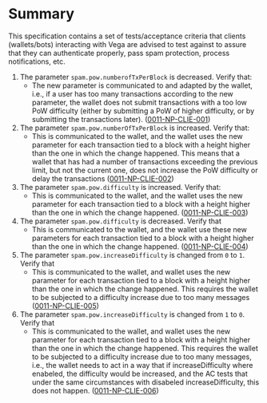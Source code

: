 # Summary

This specification contains a set of tests/acceptance criteria that clients (wallets/bots) interacting with Vega are advised to test against to assure that they can authenticate properly, pass spam protection, process notifications, etc. 

1. The parameter `spam.pow.numberofTxPerBlock` is decreased.  Verify that:
    - The new parameter is communicated to and adapted by the wallet, i.e., if a user has too many transactions according to the new parameter, the wallet does not submit transactions with a too low PoW difficulty (either by submitting a PoW of higher difficulty, or by submitting the transactions later). (<a name="0011-NP-CLIE-001" href="#0011-NP-CLIE-001">0011-NP-CLIE-001</a>)           
2. The parameter `spam.pow.numberOfTxPerBlock` is increased. Verify that:
     - This is communicated to the wallet, and the wallet uses the new parameter for each transaction tied to a block with a height higher than the one in which the change happened. This means that a wallet that has had a number of transactions exceeding the previous limit, but not the current one, does not increase the PoW difficulty or delay the transactions (<a name="0011-NP-CLIE-002" href="#0011-NP-CLIE-002">0011-NP-CLIE-002</a>)  
3. The parameter `spam.pow.difficulty` is increased. Verify that:
    - This is communicated to the wallet, and the wallet uses the new parameter for each transaction tied to a block with a height higher than the one in which the change happened. (<a name="0011-NP-CLIE-003" href="#0011-NP-CLIE-003">0011-NP-CLIE-003</a>)  
4. The parameter `spam.pow.difficulty` is decreased. Verify that
    - This is communicated to the wallet, and the wallet use these new parameters for each transaction tied to a block with a height higher than the one in which the change happened. (<a name="0011-NP-CLIE-004" href="#0011-NP-CLIE-004">0011-NP-CLIE-004</a>)  
5. The parameter `spam.pow.increaseDifficulty` is changed from `0` to `1`.  Verify that
    - This is communicated to the wallet, and wallet uses the new parameter for each transaction tied to a block with a height higher than the one in which the change happened. This requires the wallet to be subjected to a difficulty increase due to too many messages (<a name="0011-NP-CLIE-005" href="#0011-NP-CLIE-005">0011-NP-CLIE-005</a>)  
6. The parameter `spam.pow.increaseDifficulty` is changed from `1` to `0`.  Verify that
    - This is communicated to the wallet, and wallet uses the new parameter for each transaction tied to a block with a height higher than the one in which the change happened. This requires the wallet to be subjected to a difficulty increase due to too many messages, i.e., the wallet needs to act in a way that if increaseDifficulty where enabeled, the difficulty would be increased, and the AC tests that under the same circumstances with disabeled increaseDifficulty, this does not happen. (<a name="0011-NP-CLIE-006" href="#0011-NP-CLIE-006">0011-NP-CLIE-006</a>)  
